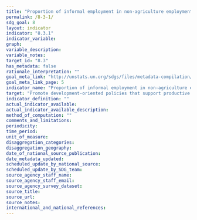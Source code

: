 ```yaml
---
title: "Proportion of informal employment in non-agriculture employment, by sex"
permalink: /8-3-1/
sdg_goal: 8
layout: indicator
indicator: "8.3.1"
indicator_variable: 
graph: 
variable_description: 
variable_notes: 
target_id: "8.3"
has_metadata: false
rationale_interpretation: ""
goal_meta_link: "http://unstats.un.org/sdgs/files/metadata-compilation/Metadata-Goal-8.pdf"
goal_meta_link_page: 5
indicator_name: "Proportion of informal employment in non-agriculture employment, by sex"
target: "Promote development-oriented policies that support productive activities, decent job creation, entrepreneurship, creativity and innovation, and encourage the formalization and growth of micro-, small- and medium-sized enterprises, including through access to financial services."
indicator_definition: ""
actual_indicator_available: 
actual_indicator_available_description: 
method_of_computation: ""
comments_and_limitations: 
periodicity: 
time_period: 
unit_of_measure: 
disaggregation_categories: 
disaggregation_geography: 
date_of_national_source_publication: 
date_metadata_updated: 
scheduled_update_by_national_source: 
scheduled_update_by_SDG_team: 
source_agency_staff_name: 
source_agency_staff_email: 
source_agency_survey_dataset: 
source_title: 
source_url: 
source_notes: 
international_and_national_references: 
---
```


